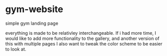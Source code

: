 # gym-website
simple gym landing page




everything is made to be relativley interchangeable. If i had more time, I would like to add more functionality to the gallery, and another version of this with multiple pages
I also want to tweak the color scheme to be easier to look at.
